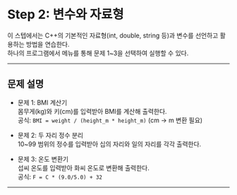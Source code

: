# Step 2: 변수와 자료형

이 스텝에서는 C++의 기본적인 자료형(int, double, string 등)과 변수를 선언하고 활용하는 방법을 연습한다.  
하나의 프로그램에서 메뉴를 통해 문제 1~3을 선택하여 실행할 수 있다.

---

## 문제 설명

- 문제 1: BMI 계산기  
  몸무게(kg)와 키(cm)를 입력받아 BMI를 계산해 출력한다.  
  공식: `BMI = weight / (height_m * height_m)` (cm → m 변환 필요)

- 문제 2: 두 자리 정수 분리  
  10~99 범위의 정수를 입력받아 십의 자리와 일의 자리를 각각 출력한다.  

- 문제 3: 온도 변환기  
  섭씨 온도를 입력받아 화씨 온도로 변환해 출력한다.  
  공식: `F = C * (9.0/5.0) + 32`

---